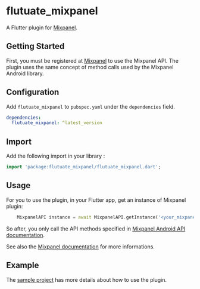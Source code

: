 # flutuate_mixpanel
A Flutter plugin for [Mixpanel](https://www.mixpanel.com).

## Getting Started
First, you must be registered at [Mixpanel](https://mixpanel.com/login/) to use the Mixpanel API.
The plugin uses the same concept of method calls used by the Mixpanel Android library.

## Configuration
Add `flutuate_mixpanel` to `pubspec.yaml` under the `dependencies` field.

```yaml
dependencies:
  flutuate_mixpanel: ^latest_version
```


## Import
Add the following import in your library :

```dart
import 'package:flutuate_mixpanel/flutuate_mixpanel.dart';
```


## Usage
For you to use the plugin, in your Flutter app, get an instance of Mixpanel plugin:
```dart
    MixpanelAPI instance = await MixpanelAPI.getInstance('<your_mixpanel_token');
```
So after, you only call the API methods specified in [Mixpanel Android API documentation](http://mixpanel.github.io/mixpanel-android/index.html).

See also the [Mixpanel documentation](https://developer.mixpanel.com/docs/android) for more informations.

## Example
The [sample project](https://github.com/flutuate/mixpanel/tree/master/example) has more details about how to use the plugin.

